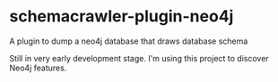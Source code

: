 # schemacrawler-plugin-neo4j
A plugin to dump a neo4j database that draws database schema

Still in very early development stage. I'm using this project to discover Neo4j features.

